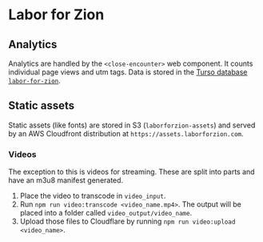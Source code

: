 # Labor for Zion

## Analytics

Analytics are handled by the `<close-encounter>` web component. It counts individual page views and utm tags. Data is stored in the [Turso database `labor-for-zion`](https://app.turso.tech/kbravh/databases/labor-for-zion).

## Static assets

Static assets (like fonts) are stored in S3 (`laborforzion-assets`) and served by an AWS Cloudfront distribution at `https://assets.laborforzion.com`.

### Videos

The exception to this is videos for streaming. These are split into parts and have an m3u8 manifest generated.
1. Place the video to transcode in `video_input`.
2. Run `npm run video:transcode <video_name.mp4>`. The output will be placed into a folder called `video_output/video_name`.
3. Upload those files to Cloudflare by running `npm run video:upload <video_name>`.


